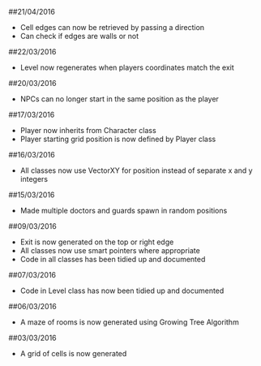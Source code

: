 ##21/04/2016
* Cell edges can now be retrieved by passing a direction
* Can check if edges are walls or not

##22/03/2016
* Level now regenerates when players coordinates match the exit

##20/03/2016
* NPCs can no longer start in the same position as the player

##17/03/2016
* Player now inherits from Character class
* Player starting grid position is now defined by Player class

##16/03/2016
* All classes now use VectorXY for position instead of separate x and y integers

##15/03/2016
* Made multiple doctors and guards spawn in random positions

##09/03/2016
* Exit is now generated on the top or right edge
* All classes now use smart pointers where appropriate 
* Code in all classes has been tidied up and documented 

##07/03/2016
* Code in Level class has now been tidied up and documented

##06/03/2016
* A maze of rooms is now generated using Growing Tree Algorithm

##03/03/2016
* A grid of cells is now generated

